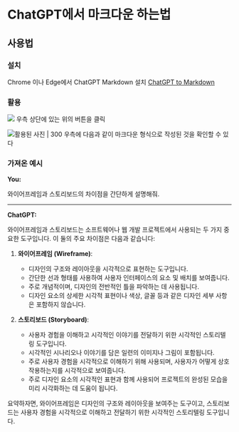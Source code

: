# ChatGPT에서 마크다운 하는법
## 사용법
### 설치
Chrome 이나 Edge에서 ChatGPT Markdown 설치
[ChatGPT to Markdown](https://chromewebstore.google.com/detail/chatgpt-to-markdown/adghjpdmpbcmppeafpodcjpagmegdpci)

### 활용
![](https://i.imgur.com/0NeEYDl.png)
우측 상단에 있는 위의 버튼을 클릭

![활용된 사진 | 300](https://i.imgur.com/OgWI6yv.png)
우측에 다음과 같이 마크다운 형식으로 작성된 것을 확인할 수 있다
### 가져온 예시
**You:**

와이어프레임과 스토리보드의 차이점을 간단하게 설명해줘.

* * *

**ChatGPT:**

와이어프레임과 스토리보드는 소프트웨어나 웹 개발 프로젝트에서 사용되는 두 가지 중요한 도구입니다. 이 둘의 주요 차이점은 다음과 같습니다:

1. **와이어프레임 (Wireframe)**:
    
    * 디자인의 구조와 레이아웃을 시각적으로 표현하는 도구입니다.
    * 간단한 선과 형태를 사용하여 사용자 인터페이스의 요소 및 배치를 보여줍니다.
    * 주로 개념적이며, 디자인의 전반적인 틀을 파악하는 데 사용됩니다.
    * 디자인 요소의 상세한 시각적 표현이나 색상, 글꼴 등과 같은 디자인 세부 사항은 포함하지 않습니다.
2. **스토리보드 (Storyboard)**:
    
    * 사용자 경험을 이해하고 시각적인 이야기를 전달하기 위한 시각적인 스토리텔링 도구입니다.
    * 시각적인 시나리오나 이야기를 담은 일련의 이미지나 그림이 포함됩니다.
    * 주로 사용자 경험을 시각적으로 이해하기 위해 사용되며, 사용자가 어떻게 상호작용하는지를 시각적으로 보여줍니다.
    * 주로 디자인 요소의 시각적인 표현과 함께 사용되어 프로젝트의 완성된 모습을 미리 시각화하는 데 도움이 됩니다.

요약하자면, 와이어프레임은 디자인의 구조와 레이아웃을 보여주는 도구이고, 스토리보드는 사용자 경험을 시각적으로 이해하고 전달하기 위한 시각적인 스토리텔링 도구입니다.